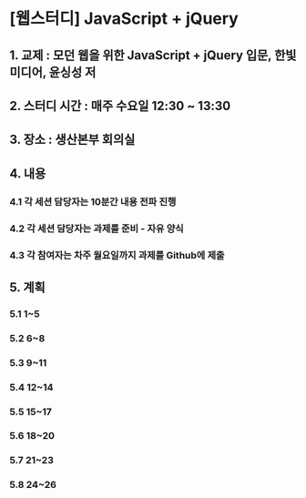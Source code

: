 [웹스터디] JavaScript + jQuery
======================
## 1. 교제 : 모던 웹을 위한 JavaScript + jQuery 입문, 한빛미디어, 윤싱성 저
## 2. 스터디 시간 : 매주 수요일 12:30 ~ 13:30
## 3. 장소 : 생산본부 회의실 
## 4. 내용
### 4.1 각 세션 담당자는 10분간 내용 전파 진행
### 4.2 각 세션 담당자는 과제를 준비 - 자유 양식
### 4.3 각 참여자는 차주 월요일까지 과제를 Github에 제출

## 5. 계획
### 5.1 1~5
### 5.2 6~8
### 5.3 9~11
### 5.4 12~14
### 5.5 15~17
### 5.6 18~20
### 5.7 21~23
### 5.8 24~26






